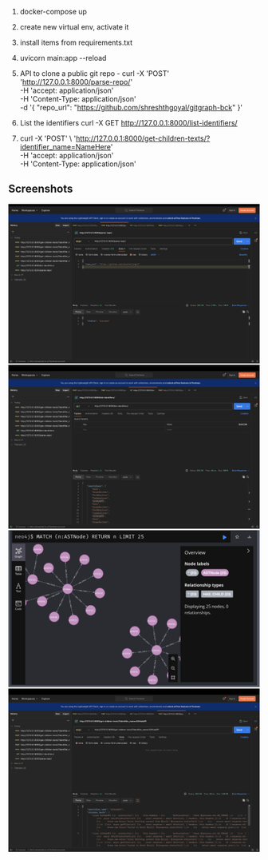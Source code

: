 1. docker-compose up

2. create new virtual env, activate it

3. install items from requirements.txt

4. uvicorn main:app --reload

5. API to clone a public git repo - curl -X 'POST' \
  'http://127.0.0.1:8000/parse-repo/' \
  -H 'accept: application/json' \
  -H 'Content-Type: application/json' \
  -d '{
  "repo_url": "https://github.com/shreshthgoyal/gitgraph-bck"
}'

5. List the identifiers curl -X GET http://127.0.0.1:8000/list-identifiers/

6. curl -X 'POST' \  'http://127.0.0.1:8000/get-children-texts/?identifier_name=NameHere' \
  -H 'accept: application/json' \
  -H 'Content-Type: application/json'


## Screenshots

![Screenshot 1](screenshots/parserepo.png)
![Screenshot 2](screenshots/getIdentifiers.png)
![Screenshot 3](screenshots/neo4jvisual.png)
![Screenshot 4](screenshots/codeGraph.png)